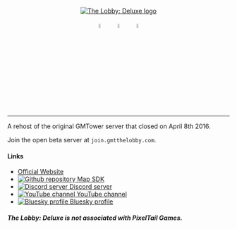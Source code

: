<p align=center>
  <a href="https://gmtthelobby.com/"><img  alt="The Lobby: Deluxe logo" src="https://gmtthelobby.com/images/logo_deluxe.png"/></a>
  <br><br>
  <a href="https://discord.com/invite/uEJzrTFxpY" title="Discord server"><img width="5%" alt="Discord server" src="https://developer.valvesoftware.com/w/images/1/18/Discord_icon.png"></a> 
  <a href="https://www.youtube.com/@GMTTheLobby" title="YouTube channel"><img width="5%" alt="YouTube channel" src="https://developer.valvesoftware.com/w/images/4/4c/YouTube_icon.png"></a> 
  <a href="https://bsky.app/profile/gmtthelobby.com" title="Bluesky profile"><img width="5%" alt="Bluesky profile" src="https://developer.valvesoftware.com/w/images/d/d0/Bluesky_icon.png"></a>
</p>

----

A rehost of the original GMTower server that closed on April 8th 2016.

Join the open beta server at `join.gmtthelobby.com`.

#### Links
- [Official Website](https://gmtthelobby.com/)
- [![Github repository](https://i.imgur.com/mrQcZY9.png) Map SDK](https://github.com/TheLobbyDeluxe/mapsdk)
- [![Discord server](https://i.imgur.com/pgLNitm.png) Discord server](https://discord.com/invite/uEJzrTFxpY)
- [![YouTube channel](https://i.imgur.com/76FljEy.png) YouTube channel](https://www.youtube.com/@GMTTheLobby)
- [![Bluesky profile](https://i.imgur.com/nQy9dJ8.png) Bluesky profile](https://bsky.app/profile/gmtthelobby.com)

##### The Lobby: Deluxe is not associated with PixelTail Games.
